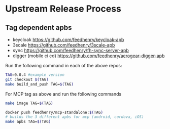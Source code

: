 # Upstream Release Process

## Tag dependent apbs

- keycloak https://github.com/feedhenry/keycloak-apb
- 3scale https://github.com/feedhenry/3scale-apb
- sync https://github.com/feedhenry/fh-sync-server-apb
- digger (mobile ci cd) https://github.com/feedhenry/aerogear-digger-apb  


Run the following command in each of the above repos:

```bash
TAG=0.0.4 #example version
git checkout $(TAG)
make build_and_push TAG=$(TAG)

```

For MCP tag as above and run the following commands

```bash
make image TAG=$(TAG)

docker push feedhenry/mcp-standalone:$(TAG)
# builds the 3 different apbs for mcp (android, cordova, iOS)
make apbs TAG=$(TAG)
```


